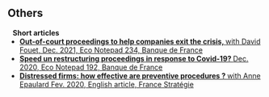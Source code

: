 ## Others

<h4 style="margin:0 10px 0;">Short articles</h4>

<ul style="margin:0 0 5px;">
  <li><a href="https://www.banque-france.fr/en/publications-and-statistics/publications/out-court-proceedings-help-companies-exit-crisis"><autocolor> <strong>Out-of-court proceedings to help companies exit the crisis, </strong> with David Fouet, Dec. 2021, Eco Notepad 234, Banque de France</autocolor></a></li>
  <li><a href="https://www.banque-france.fr/en/publications-and-statistics/publications/speed-restructuring-proceedings-response-covid-19"><autocolor> <strong>Speed un restructuring proceedings in response to Covid-19? </strong> Dec. 2020, Eco Notepad 192, Banque de France </autocolor></a></li>
  <li><a href="https://www.strategie.gouv.fr/english-articles/distressed-firms-how-effective-are-preventive-procedures#:~:text=The%20numbers%20speak%20for%20themselves,explanations%20for%20this%2035%25%20difference."><autocolor> <strong> Distressed firms: how effective are preventive procedures ? </strong> with Anne Epaulard Fev. 2020, English article, France Stratégie</autocolor></a></li>
</ul>
